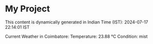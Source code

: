 # My Project

This content is dynamically generated in Indian Time (IST): 2024-07-17 22:14:01 IST


Current Weather in Coimbatore:
Temperature: 23.88 °C
Condition: mist
